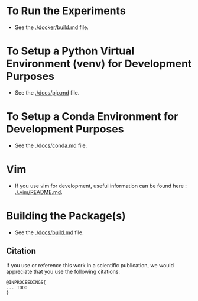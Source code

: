 # To Run the Experiments
* See the [./docker/build.md](./docker/README.md) file.


# To Setup a Python Virtual Environment (venv) for Development Purposes
* See the [./docs/pip.md](./docs/pip.md) file.


# To Setup a Conda Environment for Development Purposes
* See the [./docs/conda.md](./docs/conda.md) file.


# Vim
* If you use vim for development, useful information can be found here : [./.vim/README.md](./.vim/README.md).


# Building the Package(s)
* See the [./docs/build.md](./docs/build.md) file.


## Citation
If you use or reference this work in a scientific publication,
we would appreciate that you use the following citations:

```
@INPROCEEDINGS{
... TODO
}
```
